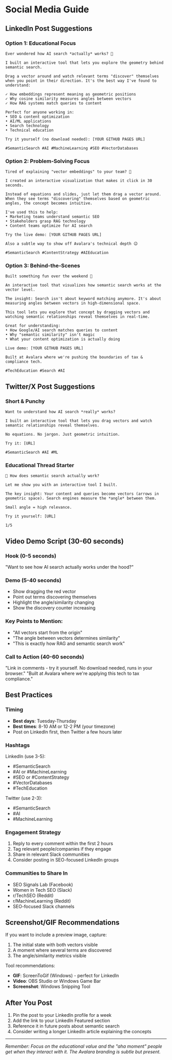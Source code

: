 # Social Media Guide

## LinkedIn Post Suggestions

### Option 1: Educational Focus
```
Ever wondered how AI search *actually* works? 🎯

I built an interactive tool that lets you explore the geometry behind semantic search.

Drag a vector around and watch relevant terms "discover" themselves when you point in their direction. It's the best way I've found to understand:

✓ How embeddings represent meaning as geometric positions
✓ Why cosine similarity measures angles between vectors  
✓ How RAG systems match queries to content

Perfect for anyone working in:
• SEO & content optimization
• AI/ML applications
• Search technology
• Technical education

Try it yourself (no download needed): [YOUR GITHUB PAGES URL]

#SemanticSearch #AI #MachineLearning #SEO #VectorDatabases
```

### Option 2: Problem-Solving Focus
```
Tired of explaining "vector embeddings" to your team? 🤔

I created an interactive visualization that makes it click in 30 seconds.

Instead of equations and slides, just let them drag a vector around. When they see terms "discovering" themselves based on geometric angles, the concept becomes intuitive.

I've used this to help:
• Marketing teams understand semantic SEO
• Stakeholders grasp RAG technology  
• Content teams optimize for AI search

Try the live demo: [YOUR GITHUB PAGES URL]

Also a subtle way to show off Avalara's technical depth 😉

#SemanticSearch #ContentStrategy #AIEducation
```

### Option 3: Behind-the-Scenes
```
Built something fun over the weekend 🚀

An interactive tool that visualizes how semantic search works at the vector level.

The insight: Search isn't about keyword matching anymore. It's about measuring angles between vectors in high-dimensional space.

This tool lets you explore that concept by dragging vectors and watching semantic relationships reveal themselves in real-time.

Great for understanding:
• How Google/AI search matches queries to content
• Why "semantic similarity" isn't magic
• What your content optimization is actually doing

Live demo: [YOUR GITHUB PAGES URL]

Built at Avalara where we're pushing the boundaries of tax & compliance tech.

#TechEducation #Search #AI
```

## Twitter/X Post Suggestions

### Short & Punchy
```
Want to understand how AI search *really* works?

I built an interactive tool that lets you drag vectors and watch semantic relationships reveal themselves.

No equations. No jargon. Just geometric intuition.

Try it: [URL]

#SemanticSearch #AI #ML
```

### Educational Thread Starter
```
🧵 How does semantic search actually work?

Let me show you with an interactive tool I built.

The key insight: Your content and queries become vectors (arrows in geometric space). Search engines measure the *angle* between them.

Small angle = high relevance.

Try it yourself: [URL]

1/5
```

## Video Demo Script (30-60 seconds)

### Hook (0-5 seconds)
"Want to see how AI search actually works under the hood?"

### Demo (5-40 seconds)
- Show dragging the red vector
- Point out terms discovering themselves
- Highlight the angle/similarity changing
- Show the discovery counter increasing

### Key Points to Mention:
- "All vectors start from the origin"
- "The angle between vectors determines similarity"
- "This is exactly how RAG and semantic search work"

### Call to Action (40-60 seconds)
"Link in comments - try it yourself. No download needed, runs in your browser."
"Built at Avalara where we're applying this tech to tax compliance."

## Best Practices

### Timing
- **Best days**: Tuesday-Thursday
- **Best times**: 8-10 AM or 12-2 PM (your timezone)
- Post on LinkedIn first, then Twitter a few hours later

### Hashtags
LinkedIn (use 3-5):
- #SemanticSearch
- #AI or #MachineLearning
- #SEO or #ContentStrategy
- #VectorDatabases
- #TechEducation

Twitter (use 2-3):
- #SemanticSearch
- #AI
- #MachineLearning

### Engagement Strategy
1. Reply to every comment within the first 2 hours
2. Tag relevant people/companies if they engage
3. Share in relevant Slack communities
4. Consider posting in SEO-focused LinkedIn groups

### Communities to Share In
- SEO Signals Lab (Facebook)
- Women in Tech SEO (Slack)
- r/TechSEO (Reddit)
- r/MachineLearning (Reddit)
- SEO-focused Slack channels

## Screenshot/GIF Recommendations

If you want to include a preview image, capture:
1. The initial state with both vectors visible
2. A moment where several terms are discovered
3. The angle/similarity metrics visible

Tool recommendations:
- **GIF**: ScreenToGif (Windows) - perfect for LinkedIn
- **Video**: OBS Studio or Windows Game Bar
- **Screenshot**: Windows Snipping Tool

## After You Post

1. Pin the post to your LinkedIn profile for a week
2. Add the link to your LinkedIn Featured section
3. Reference it in future posts about semantic search
4. Consider writing a longer LinkedIn article explaining the concepts

---

*Remember: Focus on the educational value and the "aha moment" people get when they interact with it. The Avalara branding is subtle but present.*

